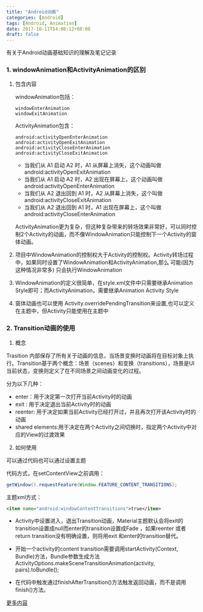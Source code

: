 ```yaml
---
title: "Android动画"
categories: [Android]
tags: [Android, Animation]
date: 2017-10-11T14:08:12+08:00
draft: false
---
```


有关于Android动画基础知识的理解及笔记记录

### 1. windowAnimation和ActivityAnimation的区别

1. 包含内容

   windowAnimation包括：

   ```
   windowEnterAnimation
   windowExitAnimation
   ```

   ActivityAnimation包含：

   ```
   android:activityOpenEnterAnimation
   android:activityOpenExitAnimation
   android:activityCloseEnterAnimation
   android:activityCloseExitAnimation
   ```

   * 当我们从 A1 启动 A2 时，A1 从屏幕上消失，这个动画叫做 android:activityOpenExitAnimation
   * 当我们从 A1 启动 A2 时，A2 出现在屏幕上，这个动画叫做 android:activityOpenEnterAnimation
   * 当我们从 A2 退出回到 A1 时，A2 从屏幕上消失，这个叫做 android:activityCloseExitAnimation
   * 当我们从 A2 退出回到 A1 时，A1 出现在屏幕上，这个叫做 android:activityCloseEnterAnimation

   ActivityAnimation更为复杂，但这种复杂带来的转场效果非常好，可以同时控制2个Activity的动画，而不像WindowAnimation只能控制下一个Activity的窗体动画。

2.  项目中WindowAnimation的控制权大于Activity的控制权。Activity转场过程中，如果同时设置了WindowAnimation和ActivityAnimation,那么 可能(因为这种情况非常多) 只会执行WindowAnimation

3. WindowAnimation的定义很简单，在style.xml文件中只需要继承Animation Style即可；而ActivityAnimation，需要继承Animation Activity Style

4. 窗体动画也可以使用 Activity.overridePendingTransition来设置,也可以定义在主题中，但Activity只能使用在主题中

### 2. Transition动画的使用

1. 概念

Trasition 内部保存了所有关于动画的信息，当场景变换时动画将在目标对象上执行。Transition基于两个概念：场景（scenes）和变换（transitions），场景是UI当前状态，变换则定义了在不同场景之间动画变化的过程。

分为以下几种：

* enter：用于决定第一次打开当前Activity时的动画
* exit : 用于决定退出当前Activity时的动画
* reenter: 用于决定如果当前Activity已经打开过，并且再次打开该Activity时的动画
* shared elements:用于决定在两个Activity之间切换时，指定两个Activity中对应的View的过渡效果

2. 如何使用

可以通过代码也可以通过设置主题

代码方式，在setContentView之前调用：

```java
getWindow().requestFeature(Window.FEATURE_CONTENT_TRANSITIONS);
```

主题xml方式：

```xml
<item name="android:windowContentTransitions">true</item>
```

* Activity中设置进入，退出Transition动画，Material主题默认会将exit的transition设置成null而enter的transition设置成Fade ，如果reenter 或者 return transition没有明确设置，则将用exit 和enter的transition替代。

* 开始一个activity的content transition需要调用startActivity(Context, Bundle)方法，Bundle参数生成方法ActivityOptions.makeSceneTransitionAnimation(activity, pairs).toBundle();

* 在代码中触发通过finishAfterTransition()方法触发返回动画，而不是调用finish()方法。

[更多内容](https://www.jianshu.com/p/09834d89e733)